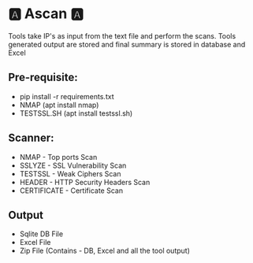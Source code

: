 # :a: Ascan :a:

Tools take IP's as input from the text file and perform the scans. Tools generated output are stored and final summary is stored in database and Excel

## Pre-requisite:
* pip install -r requirements.txt
* NMAP (apt install nmap)
* TESTSSL.SH (apt install testssl.sh)

## Scanner:
* NMAP - Top ports Scan
* SSLYZE - SSL Vulnerability Scan
* TESTSSL - Weak Ciphers Scan
* HEADER - HTTP Security Headers Scan
* CERTIFICATE - Certificate Scan

## Output
* Sqlite DB File
* Excel File
* Zip File (Contains - DB, Excel and all the tool output)